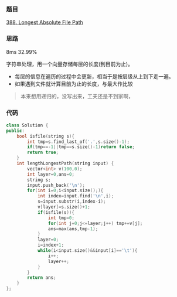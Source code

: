 ### 题目
[388. Longest Absolute File Path](https://leetcode-cn.com/problems/longest-absolute-file-path/)
### 思路
8ms 32.99%

字符串处理，用一个向量存储每层的长度(到目前为止)。
+ 每层的信息在遍历的过程中会更新，相当于是按层级从上到下走一遍。
+ 如果遇到文件就计算目前为止的长度，与最大作比较

> 本来想用递归的，没写出来，工夫还是不到家啊，
### 代码
```c++
class Solution {
public:
    bool isfile(string s){
        int tmp=s.find_last_of('.',s.size()-1);
        if(tmp==-1||tmp==s.size()-1)return false;
        return true;
    }
    int lengthLongestPath(string input) {
        vector<int> v(100,0);
        int layer=0,ans=0;
        string s;
        input.push_back('\n');
        for(int i=0;i<input.size();){
            int index=input.find('\n',i);
            s=input.substr(i,index-i);
            v[layer]=s.size()+1;
            if(isfile(s)){
                int tmp=0;
                for(int j=0;j<=layer;j++) tmp+=v[j];
                ans=max(ans,tmp-1);
            }
            layer=0;
            i=index+1;
            while(i<input.size()&&input[i]=='\t'){
                i++;
                layer++;
            }
        }
        return ans;
    }
};

```
